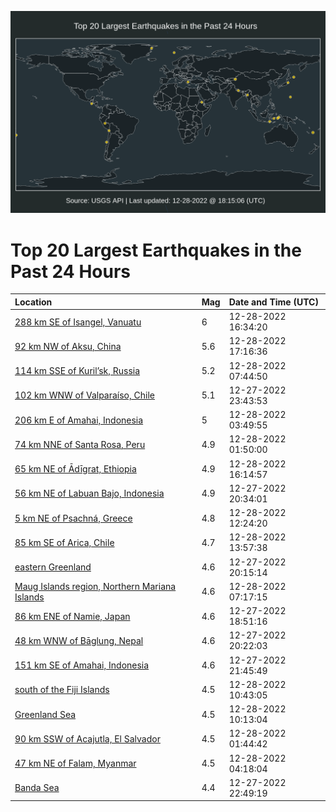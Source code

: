 ![Map](./map.png)

# Top 20 Largest Earthquakes in the Past 24 Hours

| Location | Mag | Date and Time (UTC) |
|:---|:---|:---|
| [288 km SE of Isangel, Vanuatu](https://earthquake.usgs.gov/earthquakes/eventpage/us7000j0n4) | 6 | 12-28-2022 16:34:20 |
| [92 km NW of Aksu, China](https://earthquake.usgs.gov/earthquakes/eventpage/us7000j0ne) | 5.6 | 12-28-2022 17:16:36 |
| [114 km SSE of Kuril’sk, Russia](https://earthquake.usgs.gov/earthquakes/eventpage/us7000j0l1) | 5.2 | 12-28-2022 07:44:50 |
| [102 km WNW of Valparaíso, Chile](https://earthquake.usgs.gov/earthquakes/eventpage/us7000j0jh) | 5.1 | 12-27-2022 23:43:53 |
| [206 km E of Amahai, Indonesia](https://earthquake.usgs.gov/earthquakes/eventpage/us7000j0kg) | 5 | 12-28-2022 03:49:55 |
| [74 km NNE of Santa Rosa, Peru](https://earthquake.usgs.gov/earthquakes/eventpage/us7000j0k1) | 4.9 | 12-28-2022 01:50:00 |
| [65 km NE of Ādīgrat, Ethiopia](https://earthquake.usgs.gov/earthquakes/eventpage/us7000j0n0) | 4.9 | 12-28-2022 16:14:57 |
| [56 km NE of Labuan Bajo, Indonesia](https://earthquake.usgs.gov/earthquakes/eventpage/us7000j0i7) | 4.9 | 12-27-2022 20:34:01 |
| [5 km NE of Psachná, Greece](https://earthquake.usgs.gov/earthquakes/eventpage/us7000j0m2) | 4.8 | 12-28-2022 12:24:20 |
| [85 km SE of Arica, Chile](https://earthquake.usgs.gov/earthquakes/eventpage/us7000j0md) | 4.7 | 12-28-2022 13:57:38 |
| [eastern Greenland](https://earthquake.usgs.gov/earthquakes/eventpage/us7000j0i2) | 4.6 | 12-27-2022 20:15:14 |
| [Maug Islands region, Northern Mariana Islands](https://earthquake.usgs.gov/earthquakes/eventpage/us7000j0kx) | 4.6 | 12-28-2022 07:17:15 |
| [86 km ENE of Namie, Japan](https://earthquake.usgs.gov/earthquakes/eventpage/us7000j0ey) | 4.6 | 12-27-2022 18:51:16 |
| [48 km WNW of Bāglung, Nepal](https://earthquake.usgs.gov/earthquakes/eventpage/us7000j0i3) | 4.6 | 12-27-2022 20:22:03 |
| [151 km SE of Amahai, Indonesia](https://earthquake.usgs.gov/earthquakes/eventpage/us7000j0iw) | 4.6 | 12-27-2022 21:45:49 |
| [south of the Fiji Islands](https://earthquake.usgs.gov/earthquakes/eventpage/us7000j0ls) | 4.5 | 12-28-2022 10:43:05 |
| [Greenland Sea](https://earthquake.usgs.gov/earthquakes/eventpage/us7000j0lq) | 4.5 | 12-28-2022 10:13:04 |
| [90 km SSW of Acajutla, El Salvador](https://earthquake.usgs.gov/earthquakes/eventpage/us7000j0k0) | 4.5 | 12-28-2022 01:44:42 |
| [47 km NE of Falam, Myanmar](https://earthquake.usgs.gov/earthquakes/eventpage/us7000j0kh) | 4.5 | 12-28-2022 04:18:04 |
| [Banda Sea](https://earthquake.usgs.gov/earthquakes/eventpage/us7000j0j5) | 4.4 | 12-27-2022 22:49:19 |
